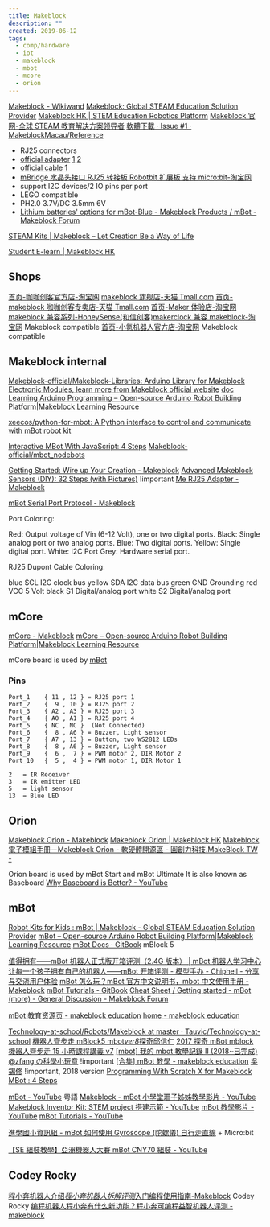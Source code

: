 ```yaml
---
title: Makeblock
description: ""
created: 2019-06-12
tags:
  - comp/hardware
  - iot
  - makeblock
  - mbot
  - mcore
  - orion
---
```


[Makeblock - Wikiwand](https://www.wikiwand.com/en/Makeblock)
[Makeblock: Global STEAM Education Solution Provider](https://www.makeblock.com/)
[Makeblock HK | STEM Education Robotics Platform](http://makeblock.hk/)
[Makeblock 官网-全球 STEAM 教育解决方案领导者](https://www.makeblock.com/cn)
[軟體下載 · Issue #1 · MakeblockMacau/Reference](https://github.com/MakeblockMacau/Reference/issues/1)

- RJ25 connectors
- [official adapter](https://item.taobao.com/item.htm?id=554185937877) [1](https://item.taobao.com/item.htm?id=548612116793) [2](https://item.taobao.com/item.htm?id=570704363022)
- [official cable](https://detail.tmall.com/item.htm?id=560659474412) [1](https://item.taobao.com/item.htm?id=541962558126)
- [mBridge 水晶头接口 RJ25 转接板 Robotbit 扩展板 支持 micro:bit-淘宝网](https://item.taobao.com/item.htm?id=595667433688)
- support I2C devices/2 IO pins per port
- LEGO compatible
- PH2.0 3.7V/DC 3.5mm 6V
- [Lithium batteries' options for mBot-Blue - Makeblock Products / mBot - Makeblock Forum](https://forum.makeblock.com/t/lithium-batteries-options-for-mbot-blue/4629/4)

[STEAM Kits | Makeblock – Let Creation Be a Way of Life](https://www.makeblock.com/steam-kits)

[Student E-learn | Makeblock HK](http://makeblock.hk/stu_elearn/)

## Shops

[首页-咖咖创客官方店-淘宝网](https://kakachuangke.taobao.com/)
[makeblock 旗舰店-天猫 Tmall.com](https://makeblock.tmall.com/)
[首页-makeblock 咖咖创客专卖店-天猫 Tmall.com](https://makeblockkkck.tmall.com/)
[首页-Maker 体验店-淘宝网](https://mbot.world.taobao.com/)
[makeblock 兼容系列-HoneySense(和信创客)makerclock 兼容 makeblock-淘宝网](https://honeysense.world.taobao.com/category-1429586360.htm) Makeblock compatible
[首页-小氪机器人官方店-淘宝网](https://shop137769920.taobao.com/index.htm) Makeblock compatible

## Makeblock internal

[Makeblock-official/Makeblock-Libraries: Arduino Library for Makeblock Electronic Modules, learn more from Makeblock official website](https://github.com/Makeblock-official/Makeblock-Libraries) [doc](http://learn.makeblock.com/cn/Makeblock-library-for-Arduino/index.html)
[Learning Arduino Programming – Open-source Arduino Robot Building Platform|Makeblock Learning Resource](http://learn.makeblock.com/en/learning-arduino-programming/)

[xeecos/python-for-mbot: A Python interface to control and communicate with mBot robot kit](https://github.com/xeecos/python-for-mbot)

[Interactive MBot With JavaScript: 4 Steps](https://www.instructables.com/id/Interactive-mBot-with-JavaScript/)
[Makeblock-official/mbot_nodebots](https://github.com/Makeblock-official/mbot_nodebots)

[Getting Started: Wire up Your Creation - Makeblock](https://www.makeblock.com/project/step-1-wiring-color-marker-show-the-modules-connection-for-correct)
[Advanced Makeblock Sensors (DIY): 32 Steps (with Pictures)](https://www.instructables.com/id/Advanced-Makeblock-Sensors-DIY/) !important
[Me RJ25 Adapter - Makeblock](https://www.makeblock.com/project/me-rj25-adapter)

[mBot Serial Port Protocol - Makeblock](https://www.makeblock.com/project/mbot-serial-port-protocol)

Port Coloring:

Red: Output voltage of Vin (6-12 Volt), one or two digital ports.
Black: Single analog port or two analog ports.
Blue: Two digital ports.
Yellow: Single digital port.
White: I2C Port
Grey: Hardware serial port.

RJ25 Dupont Cable Coloring:

blue SCL I2C clock bus
yellow SDA I2C data bus
green GND Grounding
red VCC 5 Volt
black S1 Digital/analog port
white S2 Digital/analog port

## mCore

[mCore - Makeblock](https://www.makeblock.com/project/mcore)
[mCore – Open-source Arduino Robot Building Platform|Makeblock Learning Resource](http://learn.makeblock.com/en/mcore/)

mCore board is used by [mBot](#mbot)

### Pins

```
Port_1    { 11 , 12 } = RJ25 port 1
Port_2    {  9 , 10 } = RJ25 port 2
Port_3    { A2 , A3 } = RJ25 port 3
Port_4    { A0 , A1 } = RJ25 port 4
Port_5    { NC , NC }  (Not Connected)
Port_6    {  8 , A6 } = Buzzer, Light sensor
Port_7    { A7 , 13 } = Button, two WS2812 LEDs
Port_8    {  8 , A6 } = Buzzer, Light sensor
Port_9    {  6 ,  7 } = PWM motor 2, DIR Motor 2
Port_10   {  5 ,  4 } = PWM motor 1, DIR Motor 1

2   = IR Receiver
3   = IR emitter LED
5   = light sensor
13  = Blue LED
```

## Orion

[Makeblock Orion - Makeblock](https://www.makeblock.com/project/makeblock-orion)
[Makeblock Orion | Makeblock HK](http://makeblock.hk/sensors-makeblock-orion/)
[Makeblock 電子模組手冊－Makeblock Orion - 軟硬體開源區 - 圓創力科技.MakeBlock TW -](http://magiccar.let-do.com/forum.php?mod=viewthread&tid=410)

Orion board is used by mBot Start and mBot Ultimate
It is also known as Baseboard
[Why Baseboard is Better? - YouTube](https://www.youtube.com/watch?v=21Q-RYDYnak)

## mBot

[Robot Kits for Kids : mBot | Makeblock - Global STEAM Education Solution Provider](https://www.makeblock.com/steam-kits/mbot)
[mBot – Open-source Arduino Robot Building Platform|Makeblock Learning Resource](http://learn.makeblock.com/en/mbot/)
[mBot Docs · GitBook](http://docs.makeblock.com/mbot/en/) mBlock 5

[值得拥有——mBot 机器人正式版开箱评测（2.4G 版本） | mBot 机器人学习中心](http://www.mbot.cc/?p=297)
[让每一个孩子拥有自己的机器人——mBot 开箱评测 - 模型手办 - Chiphell - 分享与交流用户体验](https://www.chiphell.com/thread-1282876-1-1.html)
[mBot 怎么玩？mBot 官方中文说明书，mbot 中文使用手册 - Makeblock](https://www.makeblock.com/cn/mbot/212197.html)
[mBot Tutorials - GitBook](http://docs.makeblock.com/mbot/en/)
[Cheat Sheet / Getting started - mBot (more) - General Discussion - Makeblock Forum](https://forum.makeblock.com/t/cheat-sheet-getting-started-mbot-more/2960)

[mBot 教育资源页 - makeblock education](http://education.makeblock.com/zh-hans/mbot/)
[home - makeblock education](http://education.makeblock.com/)

[Technology-at-school/Robots/Makeblock at master · Tauvic/Technology-at-school](https://github.com/Tauvic/Technology-at-school/tree/master/Robots/Makeblock)
[機器人齊步走 mBlock5 mbot*ver8*探奇邱信仁](https://www.slideshare.net/renchiou/mblock5-mbotver8)
[2017 探奇 mBot mblock 機器人齊步走 15 小時課程講義 v7](https://www.slideshare.net/renchiou/2017-mbot-mblock-15-v7)
[[mbot] 我的 mbot 教學記錄 II (2018~已完成) @zfang の科學小玩意](http://n.sfs.tw/content/index/12238) !important
[[合集] mBot 教學 - makeblock education](http://education.makeblock.com/zh-hans/resource/%E5%90%88%E9%9B%86-mbot-%E6%95%99%E5%AD%B8/) [吳錫修](https://www.slideshare.net/sshiouwu/presentations) !important, 2018 version
[Programming With Scratch X for Makeblock MBot : 4 Steps](https://www.instructables.com/id/Programming-With-Scratch-X-for-Makeblock-MBot/)

[mBot - YouTube](https://www.youtube.com/playlist?list=PL0SbEqiUD3gxR2nv5ZcHzFudksPz6e2tc) 粤語
[Makeblock - mBot 小學堂珊子姊姊教學影片 - YouTube](https://www.youtube.com/playlist?list=PL9SylZdGlmQNQYK1f5qXW0Ump8hGbEYuz)
[Makeblock Inventor Kit: STEM project 搭建示範 - YouTube](https://www.youtube.com/playlist?list=PLRw4p7Et1ltSyGiB-agMCsUfnGM8z-sb_)
[mBot 教學影片 - YouTube](https://www.youtube.com/playlist?list=PL23zUR4ndfavuldG3my8UNCCYX6wADuT7)
[mBot Tutorials - YouTube](https://www.youtube.com/playlist?list=PLuuf1TKEkEqQ9_2hGTHx5XRxlyTOVUJzS)

[進學國小資訊組 - mBot 如何使用 Gyroscope (陀螺儀) 自行走直線](https://class.tn.edu.tw/modules/tad_web/news.php?WebID=1384&NewsID=11921) + Micro:bit

[【SE 組裝教學】亞洲機器人大賽 mBot CNY70 組裝 - YouTube](https://www.youtube.com/watch?v=7QSqkYAZmz0&list=PL23zUR4ndfateJmKmzPzKPcsNI0LDDCIa&index=2)

## Codey Rocky

[程小奔机器人介绍*程小奔机器人拆解评测*入门编程使用指南-Makeblock](https://www.makeblock.com/cn/info/codey) Codey Rocky
[编程机器人程小奔有什么新功能？程小奔可编程益智机器人评测 - makeblock](https://www.makeblock.com/cn/codey/207165.html)
